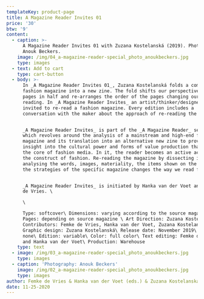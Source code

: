 ```yaml
---
templateKey: product-page
title: A Magazine Reader Invites 01
price: '30'
btw: '9'
content:
  - caption: >-
      A Magazine Reader Invites 01 with Zuzana Kostelanská (2019). Photography:
      Anouk Beckers.
    image: /img/04_a-magazine-reader-special_photo_anoukbeckers.jpg
    type: images
  - text: Add to cart
    type: cart-button
  - body: >-
      In _A Magazine Reader Invites 01_, Zuzana Kostelanská folds a complete
      fashion magazine into a new zine. The fold shifts our perspective, cuts
      pages in half and re-arranges the order of the pages changing our way of
      reading. In _A Magazine Reader Invites_ an artist/thinker/designer is
      invited to re-read a fashion magazine. Every edition includes a
      conversation with the maker about the approach of re-reading the magazine.


      _A Magazine Reader Invites_ is part of the _A Magazine Reader_ series
      which revolves around the analysis of a mainstream and high-end fashion
      magazine and its translation into an alternative new zine to provide
      insight into the cultural power and forms of value production that is at
      the core of fashion media. In it, the reader becomes an active actor in
      the construct of fashion. Re-reading the magazine by dissecting it,
      analysing the words, images, materiality, the items shown on the pages and
      the strategies of the specific magazine changes the way we read fashion.


      _A Magazine Reader Invites_ is initiated by Hanka van der Voet and Femke
      de Vries. \

      \

      Type: softcover\ Dimensions: varying according to the source magazine\
      Pages: depending on source magazine \ Art Direction: Zuzana Kostelanská\
      Contributors: Femke de Vries, Hanka van der Voet, Zuzana Kostelanská\
      Graphic design: Zuzana Kostelanská\ Release date: November 2019\ Binding:
      none\ Edition: variable\ Color: full color\ Text editing: Femke de Vries
      and Hanka van der Voet\ Production: Warehouse
    type: text
  - image: /img/03_a-magazine-reader-special_photo_anoukbeckers.jpg
    type: images
  - caption: 'Photography: Anouk Beckers'
    image: /img/02_a-magazine-reader-special_photo_anoukbeckers.jpg
    type: images
author: Femke de Vries & Hanka van der Voet (eds.) & Zuzana Kostelanská
date: 11-25-2020
---
```


